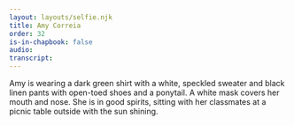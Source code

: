 ```yaml
---
layout: layouts/selfie.njk
title: Amy Correia
order: 32
is-in-chapbook: false
audio:
transcript:
---
```


Amy is wearing a dark green shirt with a white, speckled sweater and black linen pants with open-toed shoes and a ponytail. A white mask covers her mouth and nose. She is in good spirits, sitting with her classmates at a picnic table outside with the sun shining.
